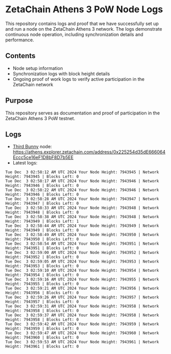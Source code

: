 # ZetaChain Athens 3 PoW Node Logs
This repository contains logs and proof that we have successfully set up and run a node on the ZetaChain Athens 3 network. The logs demonstrate continuous node operation, including synchronization details and performance.

## Contents
- Node setup information
- Synchronization logs with block height details
- Ongoing proof of work logs to verify active participation in the ZetaChain network

## Purpose
This repository serves as documentation and proof of participation in the ZetaChain Athens 3 PoW testnet.

## Logs

- [Third Bunny](https://thirdbunny.xyz/) node: https://athens.explorer.zetachain.com/address/0x225254d35dE666064Eccc5ce16eF1D8bF8D7b5EE
- Latest logs:
```
Tue Dec  3 02:58:12 AM UTC 2024 Your Node Height: 7943945 | Network Height: 7943945 | Blocks Left: 0
Tue Dec  3 02:58:17 AM UTC 2024 Your Node Height: 7943946 | Network Height: 7943946 | Blocks Left: 0
Tue Dec  3 02:58:22 AM UTC 2024 Your Node Height: 7943946 | Network Height: 7943946 | Blocks Left: 0
Tue Dec  3 02:58:28 AM UTC 2024 Your Node Height: 7943947 | Network Height: 7943947 | Blocks Left: 0
Tue Dec  3 02:58:33 AM UTC 2024 Your Node Height: 7943948 | Network Height: 7943948 | Blocks Left: 0
Tue Dec  3 02:58:38 AM UTC 2024 Your Node Height: 7943948 | Network Height: 7943949 | Blocks Left: 1
Tue Dec  3 02:58:44 AM UTC 2024 Your Node Height: 7943949 | Network Height: 7943949 | Blocks Left: 0
Tue Dec  3 02:58:49 AM UTC 2024 Your Node Height: 7943950 | Network Height: 7943950 | Blocks Left: 0
Tue Dec  3 02:58:54 AM UTC 2024 Your Node Height: 7943951 | Network Height: 7943951 | Blocks Left: 0
Tue Dec  3 02:59:00 AM UTC 2024 Your Node Height: 7943952 | Network Height: 7943952 | Blocks Left: 0
Tue Dec  3 02:59:05 AM UTC 2024 Your Node Height: 7943953 | Network Height: 7943953 | Blocks Left: 0
Tue Dec  3 02:59:10 AM UTC 2024 Your Node Height: 7943954 | Network Height: 7943954 | Blocks Left: 0
Tue Dec  3 02:59:16 AM UTC 2024 Your Node Height: 7943955 | Network Height: 7943955 | Blocks Left: 0
Tue Dec  3 02:59:21 AM UTC 2024 Your Node Height: 7943956 | Network Height: 7943956 | Blocks Left: 0
Tue Dec  3 02:59:26 AM UTC 2024 Your Node Height: 7943957 | Network Height: 7943957 | Blocks Left: 0
Tue Dec  3 02:59:31 AM UTC 2024 Your Node Height: 7943958 | Network Height: 7943958 | Blocks Left: 0
Tue Dec  3 02:59:37 AM UTC 2024 Your Node Height: 7943958 | Network Height: 7943958 | Blocks Left: 0
Tue Dec  3 02:59:42 AM UTC 2024 Your Node Height: 7943959 | Network Height: 7943959 | Blocks Left: 0
Tue Dec  3 02:59:47 AM UTC 2024 Your Node Height: 7943960 | Network Height: 7943960 | Blocks Left: 0
Tue Dec  3 02:59:53 AM UTC 2024 Your Node Height: 7943961 | Network Height: 7943961 | Blocks Left: 0
```
